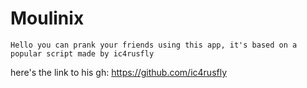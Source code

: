 # Moulinix

    Hello you can prank your friends using this app, it's based on a popular script made by ic4rusfly

here's the link to his gh: https://github.com/ic4rusfly
